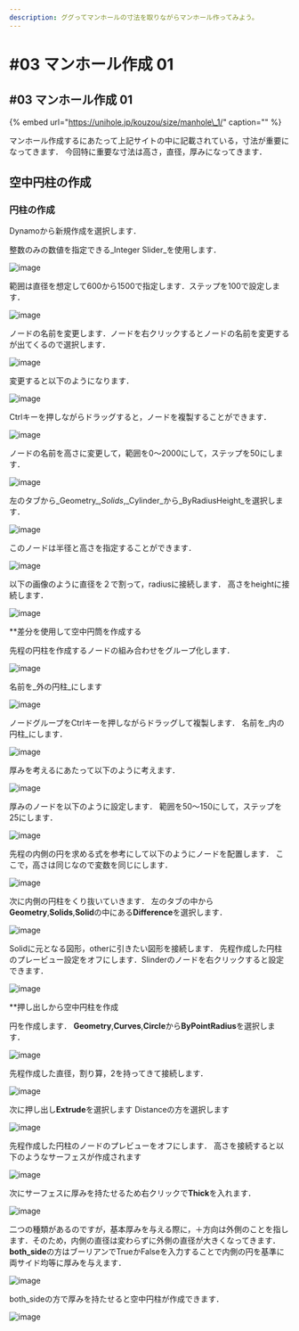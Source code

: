 ```yaml
---
description: ググってマンホールの寸法を取りながらマンホール作ってみよう。
---
```


# \#03 マンホール作成 01

## \#03 マンホール作成 01

{% embed url="https://unihole.jp/kouzou/size/manhole\_1/" caption="" %}

マンホール作成するにあたって上記サイトの中に記載されている，寸法が重要になってきます． 今回特に重要な寸法は高さ，直径，厚みになってきます．

## 空中円柱の作成

### 円柱の作成

Dynamoから新規作成を選択します．

整数のみの数値を指定できる_Integer Slider_を使用します．

![image](https://user-images.githubusercontent.com/48234687/103218602-cbce9900-495e-11eb-9596-3d82e2d6f5af.png)

範囲は直径を想定して600から1500で指定します．ステップを100で設定します．

![image](https://user-images.githubusercontent.com/48234687/103218779-616a2880-495f-11eb-862c-d3b6e4341d2b.png)

ノードの名前を変更します．ノードを右クリックするとノードの名前を変更するが出てくるので選択します．

![image](https://user-images.githubusercontent.com/48234687/103218874-95dde480-495f-11eb-9ded-5b425213eb0b.png)

変更すると以下のようになります．

![image](https://user-images.githubusercontent.com/48234687/103219000-e0f7f780-495f-11eb-917b-454b58301f0d.png)

Ctrlキーを押しながらドラッグすると，ノードを複製することができます．

![image](https://user-images.githubusercontent.com/48234687/103219077-143a8680-4960-11eb-8ea5-37f9716c8433.png)

ノードの名前を高さに変更して，範囲を0〜2000にして，ステップを50にします．

![image](https://user-images.githubusercontent.com/48234687/103219186-5bc11280-4960-11eb-9c66-f48f77d280de.png)

左のタブから_Geometry_,_Solids_,_Cylinder_から_ByRadiusHeight_を選択します．

![image](https://user-images.githubusercontent.com/48234687/103219372-e144c280-4960-11eb-984f-c02b98445ab5.png)

このノードは半径と高さを指定することができます．

![image](https://user-images.githubusercontent.com/48234687/103219579-76e05200-4961-11eb-9d61-02c62c1f5e4a.png)

以下の画像のように直径を２で割って，radiusに接続します． 高さをheightに接続します．

![image](https://user-images.githubusercontent.com/48234687/103219760-f2da9a00-4961-11eb-901e-ed2db5f1bc1d.png)

\*\*差分を使用して空中円筒を作成する

先程の円柱を作成するノードの組み合わせをグループ化します．

![image](https://user-images.githubusercontent.com/48234687/103220365-6df08000-4963-11eb-91ec-7a4fb8111c28.png)

名前を_外の円柱_にします

![image](https://user-images.githubusercontent.com/48234687/103220462-ac863a80-4963-11eb-957e-ceec56bc4c1b.png)

ノードグループをCtrlキーを押しながらドラッグして複製します． 名前を_内の円柱_にします．

![image](https://user-images.githubusercontent.com/48234687/103220605-fd962e80-4963-11eb-8cd3-ba7496aea5b8.png)

厚みを考えるにあたって以下のように考えます．

![image](https://user-images.githubusercontent.com/48234687/103221362-c759ae80-4965-11eb-941d-feaef27a3ea5.png)

厚みのノードを以下のように設定します． 範囲を50〜150にして，ステップを25にします．

![image](https://user-images.githubusercontent.com/48234687/103221600-61b9f200-4966-11eb-98f2-f06982d2fcf9.png)

先程の内側の円を求める式を参考にして以下のようにノードを配置します． ここで，高さは同じなので変数を同じにします．

![image](https://user-images.githubusercontent.com/48234687/103248498-26431600-49ae-11eb-9de5-9459821acbf2.png)

次に内側の円柱をくり抜いていきます． 左のタブの中から**Geometry**,**Solids**,**Solid**の中にある**Difference**を選択します．

![image](https://user-images.githubusercontent.com/48234687/103248620-c5680d80-49ae-11eb-85c0-d407a1c19e08.png)

Solidに元となる図形，otherに引きたい図形を接続します． 先程作成した円柱のプレービュー設定をオフにします．Slinderのノードを右クリックすると設定できます．

![image](https://user-images.githubusercontent.com/48234687/103248801-9e5e0b80-49af-11eb-99e5-b46606131650.png)

\*\*押し出しから空中円柱を作成

円を作成します． **Geometry**,**Curves**,**Circle**から**ByPointRadius**を選択します．

![image](https://user-images.githubusercontent.com/48234687/103249079-e3cf0880-49b0-11eb-8ce4-1e12add26e8d.png)

先程作成した直径，割り算，2を持ってきて接続します．

![image](https://user-images.githubusercontent.com/48234687/103249235-a028ce80-49b1-11eb-811b-b48da21bdf18.png)

次に押し出し**Extrude**を選択します Distanceの方を選択します

![image](https://user-images.githubusercontent.com/48234687/103249329-f990fd80-49b1-11eb-8477-3d39c3d30432.png)

先程作成した円柱のノードのプレビューをオフにします． 高さを接続すると以下のようなサーフェスが作成されます

![image](https://user-images.githubusercontent.com/48234687/103249435-905dba00-49b2-11eb-8f5b-08d9913b5e30.png)

次にサーフェスに厚みを持たせるため右クリックで**Thick**を入れます．

![image](https://user-images.githubusercontent.com/48234687/103249561-34dffc00-49b3-11eb-88b4-5dbc1f29d2bc.png)

二つの種類があるのですが，基本厚みを与える際に，＋方向は外側のことを指します．そのため，内側の直径は変わらずに外側の直径が大きくなってきます． **both\_side**の方はブーリアンでTrueかFalseを入力することで内側の円を基準に両サイド均等に厚みを与えます．

![image](https://user-images.githubusercontent.com/48234687/103249631-8ab4a400-49b3-11eb-9179-841573e1232e.png)

both\_sideの方で厚みを持たせると空中円柱が作成できます．

![image](https://user-images.githubusercontent.com/48234687/103249995-22ff5880-49b5-11eb-8633-64eb14455f9c.png)

